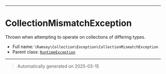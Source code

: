 ***

# CollectionMismatchException

Thrown when attempting to operate on collections of differing types.



* Full name: `\Ramsey\Collection\Exception\CollectionMismatchException`
* Parent class: [`RuntimeException`](../../../RuntimeException.md)






***
> Automatically generated on 2025-03-15
